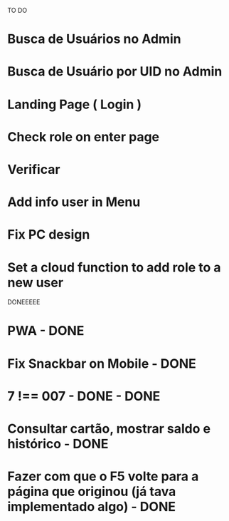 TO DO
# Busca de Usuários no Admin
# Busca de Usuário por UID no Admin
# Landing Page ( Login )
# Check role on enter page
# Verificar  
# Add info user in Menu
# Fix PC design
# Set a cloud function to add role to a new user


DONEEEEE
# PWA - DONE
# Fix Snackbar on Mobile - DONE
# 7 !== 007 - DONE - DONE
# Consultar cartão, mostrar saldo e histórico - DONE
# Fazer com que o F5 volte para a página que originou (já tava implementado algo) - DONE